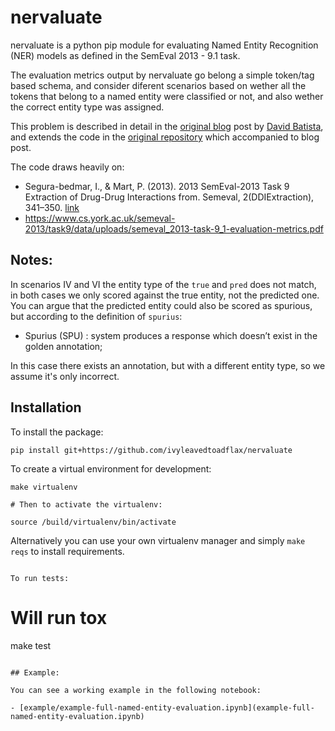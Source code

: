 # nervaluate

nervaluate is a python pip module for evaluating Named Entity Recognition (NER) models as defined in the SemEval 2013 - 9.1 task.

The evaluation metrics output by nervaluate go belong a simple token/tag based schema, and consider diferent scenarios based on wether all the tokens that belong to a named entity were classified or not, and also wether the correct entity type was assigned.

This problem is described in detail in the [original blog](http://www.davidsbatista.net/blog/2018/05/09/Named_Entity_Evaluation/) post by [David Batista](https://github.com/davidsbatista), and extends the code in the [original repository](https://github.com/davidsbatista/NER-Evaluation) which accompanied to blog post.

The code draws heavily on:

* Segura-bedmar, I., & Mart, P. (2013). 2013 SemEval-2013 Task 9 Extraction of Drug-Drug Interactions from. Semeval, 2(DDIExtraction), 341–350. [link](https://www.aclweb.org/anthology/S13-2056)
* https://www.cs.york.ac.uk/semeval-2013/task9/data/uploads/semeval_2013-task-9_1-evaluation-metrics.pdf

## Notes:

In scenarios IV and VI the entity type of the `true` and `pred` does not match, in both cases we only scored against the true entity, not the predicted one. You can argue that the predicted entity could also be scored as spurious, but according to the definition of `spurius`:

* Spurius (SPU) : system produces a response which doesn’t exist in the golden annotation;

In this case there exists an annotation, but with a different entity type, so we assume it's only incorrect.

## Installation

To install the package:

```
pip install git+https://github.com/ivyleavedtoadflax/nervaluate

```

To create a virtual environment for development:

```
make virtualenv

# Then to activate the virtualenv:

source /build/virtualenv/bin/activate
```

Alternatively you can use your own virtualenv manager and simply `make reqs` to install requirements.
```

To run tests:

```
# Will run tox

make test
```

## Example:

You can see a working example in the following notebook:

- [example/example-full-named-entity-evaluation.ipynb](example-full-named-entity-evaluation.ipynb)

